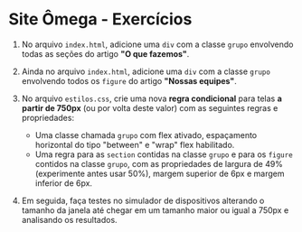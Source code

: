 # Site Ômega - Exercícios

1. No arquivo `index.html`, adicione uma `div` com a classe `grupo` envolvendo todas as seções do artigo **"O que fazemos"**.

2. Ainda no arquivo `index.html`, adicione uma `div` com a classe `grupo` envolvendo todos os `figure` do artigo **"Nossas equipes"**.

3. No arquivo `estilos.css`, crie uma nova **regra condicional** para telas **a partir de 750px** (ou por volta deste valor) com as seguintes regras e propriedades:
    - Uma classe chamada `grupo` com flex ativado, espaçamento horizontal do tipo "between" e "wrap" flex habilitado.
    - Uma regra para as `section` contidas na classe `grupo` e para os `figure` contidos na classe `grupo`, com as propriedades de largura de 49% (experimente antes usar 50%), margem superior de 6px e margem inferior de 6px.
  
4. Em seguida, faça testes no simulador de dispositivos alterando o tamanho da janela até chegar em um tamanho maior ou igual a 750px e analisando os resultados.
